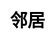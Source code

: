---
title: 邻居
layout: dream_interpretation/kind_single
description: 解梦 - 人物 - 邻居.
js: []
css: ["css/luck/dream_interpretation/dream_interpretation.css"]
---
